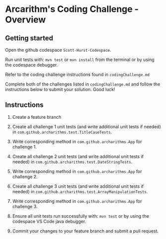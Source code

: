 # Arcarithm's Coding Challenge - Overview

## Getting started
Open the github codespace `Scott-Hurst-Codespace`. 

Run unit tests with: `mvn test` or `mvn install` from the terminal or by using the codespace debugger.

Refer to the coding challenge instructions found in `codingChallenge.md`

Complete both of the challenges listed in `codingChallenge.md` and follow the instructions below to submit
your solution. Good luck!

## Instructions
1. Create a feature branch

2. Create all challenge 1 unit tests (and write additional unit tests if needed) in `com.github.archarithms.test.TitleCaseTests`.

3. Write corresponding method in `com.github.archarithms.App` for challenge 1.

4. Create all challenge 2 unit tests (and write additional unit tests if needed) in `com.github.archarithms.test.DateStringTests`.

5. Write corresponding method in `com.github.archarithms.App` for challenge 2.

6. Create all challenge 3 unit tests (and write additional unit tests if needed) in `com.github.archarithms.test.ArrayManipulationTests`.

5. Write corresponding method in `com.github.archarithms.App` for challenge 3.

7. Ensure all unit tests run successfully with: `mvn test` or by using the codespace VS Code java debugger.

8. Commit your changes to your feature branch and submit a pull request.
